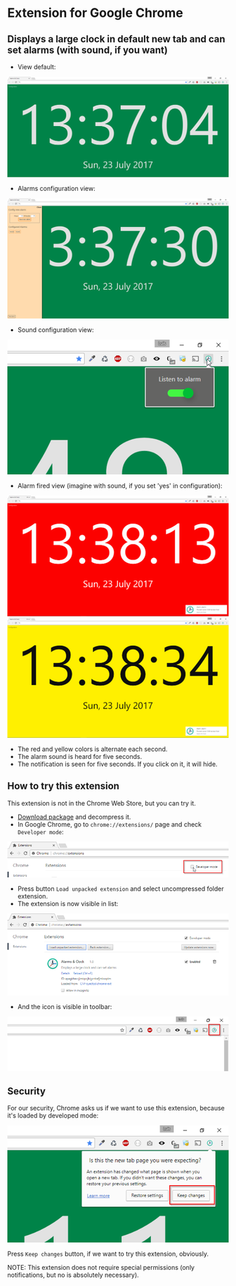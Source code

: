 # Extension for Google Chrome

## Displays a large clock in default new tab and can set alarms (with sound, if you want)

* View default:

![Default view](/img/example1.png)

* Alarms configuration view:

![Alarms configuration view](/img/example2.png)

* Sound configuration view:

![Sound configuration view](/img/example3.png)

* Alarm fired view (imagine with sound, if you set 'yes' in configuration):

![Red color. Alarm fired view](/img/example4.png)
![Yellow color. Alarm fired view](/img/example5.png)

* The red and yellow colors is alternate each second.
* The alarm sound is heard for five seconds.
* The notification is seen for five seconds. If you click on it, it will hide.

## How to try this extension

This extension is not in the Chrome Web Store, but you can try it.

* [Download package](https://github.com/lmfresneda/chrome-ext-clock-alarm/archive/master.zip) and decompress it.
* In Google Chrome, go to `chrome://extensions/` page and check `Developer mode`:

![Developer mode check](img/install1.png)

* Press button `Load unpacked extension` and select uncompressed folder extension.
* The extension is now visible in list:

![List extensions](img/install2.png)

* And the icon is visible in toolbar:

![Icon toolbar](img/install3.png)


## Security

For our security, Chrome asks us if we want to use this extension, because it's loaded by developed mode:

![Question for the first time](img/install4.png)

Press `Keep changes` button, if we want to try this extension, obviously.


NOTE: This extension does not require special permissions (only notifications, but no is absolutely necessary).